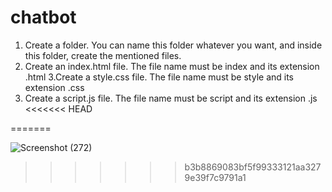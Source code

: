 # chatbot

1. Create a folder. You can name this folder whatever you want, and inside this folder, create the mentioned files.
2. Create an index.html file. The file name must be index and its extension .html
3.Create a style.css file. The file name must be style and its extension .css
4. Create a script.js file. The file name must be script and its extension .js
<<<<<<< HEAD

=======

![Screenshot (272)](https://github.com/supreetvajjarmatti/chatbot/assets/119556076/cb152bf0-ebde-454a-85aa-80e6a53b7ef1)
>>>>>>> b3b8869083bf5f99333121aa3279e39f7c9791a1


